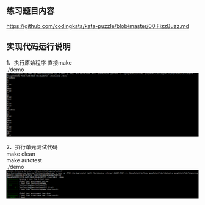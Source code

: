 ## 练习题目内容
https://github.com/codingkata/kata-puzzle/blob/master/00.FizzBuzz.md


## 实现代码运行说明 
1、执行原始程序
直接make  
./demo  
![执行运行原始程序](https://github.com/smailz/fizzbuzz/blob/master/readme/exp1.png)

2、执行单元测试代码  
make clean  
make autotest  
./demo  
![运行单测用例](https://github.com/smailz/fizzbuzz/blob/master/readme/exp2.png)
